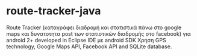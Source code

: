 # route-tracker-java
Route Tracker (καταγράφει διαδρομή και στατιστικά πάνω στο google maps και δυνατοτητα post των στατιστικών διαδρομής στο facebook) για android 2+ developed in Eclipse IDE με android SDK Χρηση GPS technology, Google Maps API, Facebook API and SQLite database.
